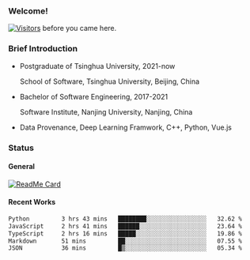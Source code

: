 ### Welcome!

[![Visitors](https://visitor-badge.laobi.icu/badge?page_id=HermitSun.HermitSun)]() before you came here.

### Brief Introduction

- Postgraduate of Tsinghua University, 2021-now
  
  School of Software, Tsinghua University, Beijing, China

- Bachelor of Software Engineering, 2017-2021
  
  Software Institute, Nanjing University, Nanjing, China

- Data Provenance, Deep Learning Framwork, C++, Python, Vue.js

### Status

#### General

[![ReadMe Card](https://github-readme-stats.hermitsun.vercel.app/api?username=HermitSun&count_private=true&show_icons=true)]()

#### Recent Works

<!--START_SECTION:waka-->

```txt
Python         3 hrs 43 mins   ████████░░░░░░░░░░░░░░░░░   32.62 %
JavaScript     2 hrs 41 mins   ██████░░░░░░░░░░░░░░░░░░░   23.64 %
TypeScript     2 hrs 16 mins   █████░░░░░░░░░░░░░░░░░░░░   19.86 %
Markdown       51 mins         ██░░░░░░░░░░░░░░░░░░░░░░░   07.55 %
JSON           36 mins         █▒░░░░░░░░░░░░░░░░░░░░░░░   05.34 %
```

<!--END_SECTION:waka-->
